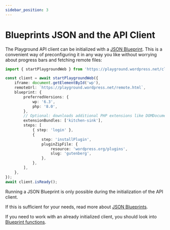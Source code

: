 ```yaml
---
sidebar_position: 3
---
```


# Blueprints JSON and the API Client

The Playground API client can be initialized with a [JSON Blueprint](../09-blueprints-api/01-index.md). This is a convenient way of preconfiguring it in any way you like without worrying about progress bars and fetching remote files:

```ts
import { startPlaygroundWeb } from 'https://playground.wordpress.net/client/index.js';

const client = await startPlaygroundWeb({
	iframe: document.getElementById('wp'),
	remoteUrl: `https://playground.wordpress.net/remote.html`,
	blueprint: {
		preferredVersions: {
			wp: '6.3',
			php: '8.0',
		},
		// Optional: downloads additional PHP extensions like DOMDocument, mbstring, etc.
		extensionBundles: ['kitchen-sink'],
		steps: [
			{ step: 'login' },
			{
				step: 'installPlugin',
				pluginZipFile: {
					resource: 'wordpress.org/plugins',
					slug: 'gutenberg',
				},
			},
		],
	},
});
await client.isReady();
```

Running a JSON Blueprint is only possible during the initialization of the API client.

If this is sufficient for your needs, read more about [JSON Blueprints](../09-blueprints-api/01-index.md).

If you need to work with an already initialized client, you should look into [Blueprint functions](./05-blueprint-functions-in-api-client.md).

